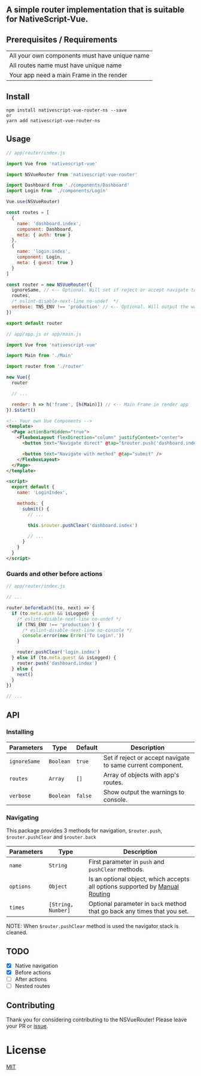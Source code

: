 ## A simple router implementation that is suitable for NativeScript-Vue.

## Prerequisites / Requirements

|                                               |
| --------------------------------------------- |
| All your own components must have unique name |
| All routes name must have unique name         |
| Your app need a main Frame in the render      |

## Install

```
npm install nativescript-vue-router-ns --save
or
yarn add nativescript-vue-router-ns
```

## Usage

```js
// app/router/index.js

import Vue from 'nativescript-vue'

import NSVueRouter from 'nativescript-vue-router'

import Dashboard from './components/Dashboard'
import Login from './components/Login'

Vue.use(NSVueRouter)

const routes = [
  {
    name: 'dashboard.index',
    component: Dashboard,
    meta: { auth: true }
  },
  {
    name: 'login.index',
    component: Login,
    meta: { guest: true }
  }
]

const router = new NSVueRouter({
  ignoreSame, // <-- Optional. Will set if reject or accept navigate to same current component.
  routes,
  /* eslint-disable-next-line no-undef  */
  verbose: TNS_ENV !== 'production' // <-- Optional. Will output the warnings to console.
})

export default router
```

```js
// app/app.js or app/main.js

import Vue from 'nativescript-vue'

import Main from './Main'

import router from './router'

new Vue({
  router

  // ...

  render: h => h('frame', [h(Main)]) // <-- Main Frame in render app
}).$start()
```

```html
<!-- Your own Vue Components -->
<template>
  <Page actionBarHidden="true">
    <FlexboxLayout flexDirection="column" justifyContent="center">
      <button text="Navigate direct" @tap="$router.push('dashboard.index')" />

      <button text="Navigate with method" @tap="submit" />
    </FlexboxLayout>
  </Page>
</template>

<script>
  export default {
    name: 'LoginIndex',

    methods: {
      submit() {
        // ...

        this.$router.pushClear('dashboard.index')

        // ...
      }
    }
  }
</script>
```

### Guards and other before actions

```js
// app/router/index.js

// ...

router.beforeEach((to, next) => {
  if (to.meta.auth && isLogged) {
    /* eslint-disable-next-line no-undef */
    if (TNS_ENV !== 'production') {
      /* eslint-disable-next-line no-console */
      console.error(new Error('To Login!.'))
    }

    router.pushClear('login.index')
  } else if (to.meta.guest && isLogged) {
    router.push('dashboard.index')
  } else {
    next()
  }
})

// ...
```

## API

### Installing

| Parameters   | Type      | Default | Description                                                 |
| ------------ | --------- | ------- | ----------------------------------------------------------- |
| `ignoreSame` | `Boolean` | `true`  | Set if reject or accept navigate to same current component. |
| `routes`     | `Array`   | `[]`    | Array of objects with app's routes.                         |
| `verbose`    | `Boolean` | `false` | Show output the warnings to console.                        |

### Navigating

This package provides 3 methods for navigation, `$router.push`, `$router.pushClear` and `$router.back`

| Parameters | Type               | Description                                                                                                                                             |
| ---------- | ------------------ | ------------------------------------------------------------------------------------------------------------------------------------------------------- |
| `name`     | `String`           | First parameter in `push` and `pushClear` methods.                                                                                                      |
| `options`  | `Object`           | Is an optional object, which accepts all options supported by [Manual Routing](https://nativescript-vue.org/en/docs/routing/manual-routing/#navigateto) |
| `times`    | `[String, Number]` | Optional parameter in `back` method that go back any times that you set.                                                                                |

NOTE: When `$router.pushClear` method is used the navigator stack is cleaned.

## TODO

- [x] Native navigation
- [x] Before actions
- [ ] After actions
- [ ] Nested routes

## Contributing

Thank you for considering contributing to the NSVueRouter! Please leave your PR or [issue](https://github.com/emiliogrv/nativescript-vue-router/issues).

# License

[MIT](https://opensource.org/licenses/MIT)
